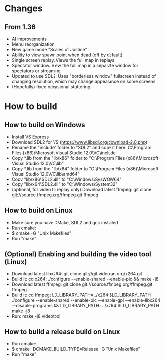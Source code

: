 Changes
=======

From 1.36
---------
- AI improvements
- Menu reorganization
- New game mode "Scales of Justice"
- Ability to view spawn point when dead (off by default)
- Single screen replay. Views the full map in replays
- Spectator window. View the full map in a separate window for spectators or streaming
- Updated to use SDL2. Uses "borderless window" fullscreen instead of
  changing resolution, which may change appearance on some screens
- (Hopefully) fixed occasional stuttering

How to build
============

How to build on Windows
-----------------------

* Install VS Express
* Download SDL2 for VS (https://www.libsdl.org/download-2.0.php)
* Rename the "include" folder to "SDL2" and copy it here:
C:\Program Files (x86)\Microsoft Visual Studio 12.0\VC\include
* Copy *.lib from the "lib\x86" folder to "C:\Program Files (x86)\Microsoft Visual Studio 12.0\VC\lib"
* Copy *.lib from the "lib\x64" folder to "C:\Program Files (x86)\Microsoft Visual Studio 12.0\VC\lib\amd64"
* Copy "lib\x86\SDL2.dll" to "C:\Windows\SysWOW64"
* Copy "lib\x64\SDL2.dll" to "C:\Windows\System32"
* (optional, for video to replay only) Download latest ffmpeg: git clone git://source.ffmpeg.org/ffmpeg.git ffmpeg

How to build on Linux
---------------------
* Make sure you have CMake, SDL2 and gcc installed
* Run cmake:
* $ cmake -G "Unix Makefiles"
* Run "make"

(Optional) Enabling and building the video tool (Linux)
-------------------------------
* Download latest libx264: git clone git://git.videolan.org/x264.git
* Build it: cd x264; ./configure --enable-shared --enable-pic && make -j8
* Download latest ffmpeg: git clone git://source.ffmpeg.org/ffmpeg.git ffmpeg
* Build it: cd ffmpeg; LD_LIBRARY_PATH=../x264:$LD_LIBRARY_PATH ./configure --enable-shared --enable-pic --enable-gpl --enable-libx264 --disable-programs && LD_LIBRARY_PATH=../x264:$LD_LIBRARY_PATH make -j8
* Run: make -j8 videotool

How to build a release build on Linux
---------------------
* Run cmake:
* $ cmake -DCMAKE_BUILD_TYPE=Release -G "Unix Makefiles"
* Run "make"

